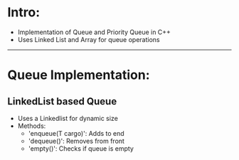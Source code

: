 # Intro:
- Implementation of Queue and Priority Queue in C++
- Uses Linked List and Array for queue operations

---

# Queue Implementation:
## LinkedList based Queue
- Uses a Linkedlist for dynamic size
- Methods:
    - 'enqueue(T cargo)': Adds to end
    - 'dequeue()': Removes from front
    - 'empty()': Checks if queue is empty
